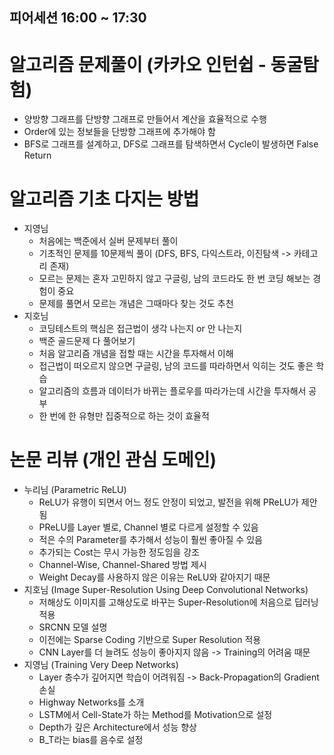 ## 피어세션 16:00 ~ 17:30

# 알고리즘 문제풀이 (카카오 인턴쉽 - 동굴탐험)
- 양방향 그래프를 단방향 그래프로 만들어서 계산을 효율적으로 수행
- Order에 있는 정보들을 단방향 그래프에 추가해야 함
- BFS로 그래프를 설계하고, DFS로 그래프를 탐색하면서 Cycle이 발생하면 False Return

# 알고리즘 기초 다지는 방법
- 지영님
    - 처음에는 백준에서 실버 문제부터 풀이
    - 기초적인 문제를 10문제씩 풀이 (DFS, BFS, 다익스트라, 이진탐색 -> 카테고리 존재)
    - 모르는 문제는 혼자 고민하지 않고 구글링, 남의 코드라도 한 번 코딩 해보는 경험이 중요
    - 문제를 풀면서 모르는 개념은 그때마다 찾는 것도 추천
- 지호님
    - 코딩테스트의 핵심은 접근법이 생각 나는지 or 안 나는지
    - 백준 골드문제 다 풀어보기
    - 처음 알고리즘 개념을 접할 때는 시간을 투자해서 이해
    - 접근법이 떠오르지 않으면 구글링, 남의 코드를 따라하면서 익히는 것도 좋은 학습
    - 알고리즘의 흐름과 데이터가 바뀌는 플로우를 따라가는데 시간을 투자해서 공부
    - 한 번에 한 유형만 집중적으로 하는 것이 효율적

# 논문 리뷰 (개인 관심 도메인)
- 누리님 (Parametric ReLU)
    - ReLU가 유행이 되면서 어느 정도 안정이 되었고, 발전을 위해 PReLU가 제안됨
    - PReLU를 Layer 별로, Channel 별로 다르게 설정할 수 있음
    - 적은 수의 Parameter를 추가해서 성능이 훨씬 좋아질 수 있음
    - 추가되는 Cost는 무시 가능한 정도임을 강조
    - Channel-Wise, Channel-Shared 방법 제시
    - Weight Decay를 사용하지 않은 이유는 ReLU와 같아지기 때문
- 지호님 (Image Super-Resolution Using Deep Convolutional Networks)
    - 저해상도 이미지를 고해상도로 바꾸는 Super-Resolution에 처음으로 딥러닝 적용
    - SRCNN 모델 설명
    - 이전에는 Sparse Coding 기반으로 Super Resolution 적용
    - CNN Layer를 더 늘려도 성능이 좋아지지 않음 -> Training의 어려움 때문
- 지영님 (Training Very Deep Networks)
    - Layer 층수가 깊어지면 학습이 어려워짐 -> Back-Propagation의 Gradient 손실
    - Highway Networks를 소개
    - LSTM에서 Cell-State가 하는 Method를 Motivation으로 설정
    - Depth가 깊은 Architecture에서 성능 향상
    - B_T라는 bias를 음수로 설정